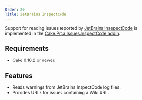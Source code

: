 ```yaml
---
Order: 20
Title: JetBrains InspectCode
---
```

Support for reading issues reported by [JetBrains InsepectCode] is implemented in the [Cake.Prca.Issues.InspectCode addin].

## Requirements

* Cake 0.16.2 or newer.

## Features

* Reads warnings from JetBrains InspectCode log files.
* Provides URLs for issues containing a Wiki URL.

[JetBrains InsepectCode]: https://www.jetbrains.com/help/resharper/2017.1/InspectCode.html
[Cake.Prca.Issues.InspectCode addin]: https://www.nuget.org/packages/Cake.Prca.Issues.InspectCode